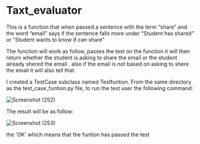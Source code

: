# Taxt_evaluator
This is a function that when passed a sentence with the term “share” and the word “email” says if the sentence falls more under “Student has shared” or “Student wants to know if can share”

The function will work as follow, passes the test on the function it will then return whether the student is asking to share the email  or the student already shered the email . also if the email is not based on asking to shere the email  it will also tell that.

I created a TestCase subclass named Testfuntion. From the same directory as the test_case_funtion.py file, to run the test user the following command:

![Screenshot (252)](https://user-images.githubusercontent.com/90577521/173688901-fed56229-65d1-4a89-95b5-fd9e2bcc40c9.png)

The result will be as follow:

![Screenshot (253)](https://user-images.githubusercontent.com/90577521/173689575-3637d0aa-84a5-43f6-9773-f68a9fce2506.png)


the 'OK' which means that the funtion has passed the test

